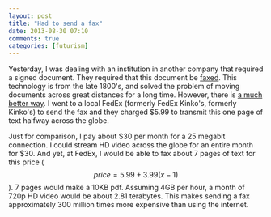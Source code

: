 ```yaml
---
layout: post
title: "Had to send a fax"
date: 2013-08-30 07:10
comments: true
categories: [futurism]
---
```


Yesterday, I was dealing with an institution in another company that required a signed document. They required that this document be [faxed](http://en.wikipedia.org/wiki/Fax). This technology is from the late 1800's, and solved the problem of moving documents across great distances for a long time. However, there is [a much better way](http://en.wikipedia.org/wiki/Internet). I went to a local FedEx (formerly FedEx Kinko's, formerly Kinko's) to send the fax and they charged $5.99 to transmit this one page of text halfway across the globe. 

Just for comparison, I pay about $30 per month for a 25 megabit connection. I could stream HD video across the globe for an entire month for $30. And yet, at FedEx, I would be able to fax about 7 pages of text for this price ( $$price = 5.99 + 3.99(x-1)$$ ). 7 pages would make a 10KB pdf. Assuming 4GB per hour, a month of 720p HD video would be about 2.81 terabytes. This makes sending a fax approximately 300 million times more expensive than using the internet.
